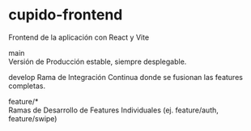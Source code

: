 # cupido-frontend
Frontend de la aplicación con React y Vite

main	
Versión de Producción estable, siempre desplegable.

develop	
Rama de Integración Continua donde se fusionan las features completas.

feature/*	
Ramas de Desarrollo de Features Individuales (ej. feature/auth, feature/swipe)
